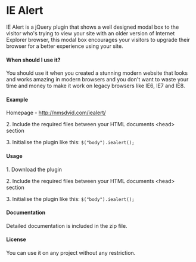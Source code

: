 <h1>IE Alert</h1>
<p>IE Alert is a jQuery plugin that shows a well designed modal box to the visitor who's trying to view your site with an older version of Internet Explorer browser, this modal box encourages your visitors to upgrade their browser for a better experience using your site.</p>

<h4>When should I use it?</h4>
<p>You should use it when you created a stunning modern website that looks and works amazing in modern browsers and you don't want to waste your time and money to make it work on legacy browsers like IE6, IE7 and IE8.</p>

<h4>Example</h4>
<p>Homepage - <a href="http://nmsdvid.com/iealert/" title="ie alert homepage">http://nmsdvid.com/iealert/</a></p>
<p>2. Include the required files between your HTML documents &lt;head> section </p>
<p>3. Initialise the plugin like this: <code>$("body").iealert();</code></p>

<h4>Usage</h4>
<p>1. Download the plugin </p>
<p>2. Include the required files between your HTML documents &lt;head> section </p>
<p>3. Initialise the plugin like this: <code>$("body").iealert();</code></p>

<h4>Documentation</h4>
<p>Detailed documentation is included in the zip file.</p>


<h4>License</h4>
<p>You can use it on any project without any restriction.</p>
